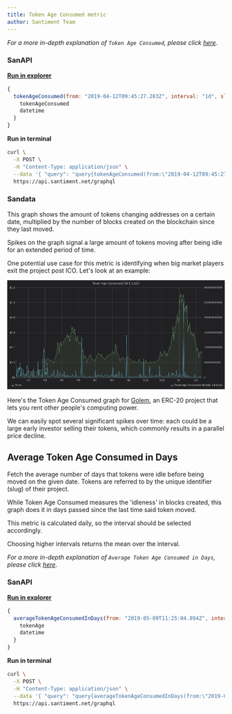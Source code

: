 ```yaml
---
title: Token Age Consumed metric
author: Santiment Team
---
```


*For a more in-depth explanation of `Token Age Consumed`, please
click* [*here*](https://community.santiment.net/t/token-age-consumed/27).



### SanAPI

[**Run in
explorer**](https://api.santiment.net/graphiql?variables=%7B%7D&query=%7B%0A%20%20tokenAgeConsumed(from%3A%20%222019-04-12T09%3A45%3A27.283Z%22%2C%20interval%3A%20%221d%22%2C%20slug%3A%20%22dragonchain%22%2C%20to%3A%20%222019-05-26T09%3A45%3A27.283Z%22)%20%7B%0A%20%20%20%20tokenAgeConsumed%0A%20%20%20%20datetime%0A%20%20%7D%0A%7D)

```js
{
  tokenAgeConsumed(from: "2019-04-12T09:45:27.283Z", interval: "1d", slug: "dragonchain", to: "2019-05-26T09:45:27.283Z") {
    tokenAgeConsumed
    datetime
  }
}
```

**Run in terminal**

```sh
curl \
  -X POST \
  -H "Content-Type: application/json" \
  --data '{ "query": "query{tokenAgeConsumed(from:\"2019-04-12T09:45:27.283Z\",interval:\"1d\",slug:\"dragonchain\",to:\"2019-05-26T09:45:27.283Z\"){tokenAgeConsumed,datetime}}" }' \
  https://api.santiment.net/graphql
```

### Sandata


This graph shows the amount of tokens changing addresses on a certain
date, multiplied by the number of blocks created on the blockchain since
they last moved.

Spikes on the graph signal a large amount of tokens moving after being
idle for an extended period of time.

One potential use case for this metric is identifying when big market
players exit the project post ICO. Let's look at an example:

![](8.png)

Here's the Token Age Consumed graph for [Golem](https://golem.network/),
an ERC-20 project that lets you rent other people's computing power.

We can easily spot several significant spikes over time: each could be a
large early investor selling their tokens, which commonly results in a
parallel price decline.

## Average Token Age Consumed in Days

Fetch the average number of days that tokens were idle before being
moved on the given date. Tokens are referred to by the unique identifier
(slug) of their project.

While Token Age Consumed measures the 'idleness' in blocks created, this
graph does it in days passed since the last time said token moved.

This metric is calculated daily, so the interval should be selected
accordingly.

Choosing higher intervals returns the mean over the interval.


*For a more in-depth explanation of `Average Token Age Consumed in Days`, please click* [*here*](https://community.santiment.net/t/average-token-age-consumed-in-days/411/2).


### SanAPI

[**Run in
explorer**](https://api.santiment.net/graphiql?query=%7B%0A%20%20averageTokenAgeConsumedInDays(from%3A%20%222019-05-09T11%3A25%3A04.894Z%22%2C%20interval%3A%20%221d%22%2C%20slug%3A%20%22ethereum%22%2C%20to%3A%20%222019-06-23T11%3A25%3A04.894Z%22)%20%7B%0A%20%20%20%20tokenAge%0A%20%20%20%20datetime%0A%20%20%7D%0A%7D%0A&variables=)

```js
{
  averageTokenAgeConsumedInDays(from: "2019-05-09T11:25:04.894Z", interval: "1d", slug: "ethereum", to: "2019-06-23T11:25:04.894Z") {
    tokenAge
    datetime
  }
}
```
**Run in terminal**

```sh
curl \
  -X POST \
  -H "Content-Type: application/json" \
  --data '{ "query": "query{averageTokenAgeConsumedInDays(from:\"2019-05-09T11:25:04.894Z\",interval:\"1d\",slug:\"ethereum\",to:\"2019-06-23T11:25:04.894Z\"){tokenAge,datetime}}" }' \
  https://api.santiment.net/graphql
```

